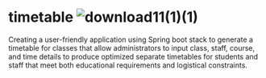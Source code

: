 # timetable                                                                                             ![download11(1)(1)](https://github.com/THARANYAA-S/timetable/assets/142074182/fa12bcfd-20ad-4e22-9405-4b7d447758bf)



Creating a user-friendly application using Spring boot stack to generate a timetable for classes that allow administrators to input class, staff, course, and time details to produce optimized separate timetables for students and staff that meet both educational requirements and logistical constraints.
